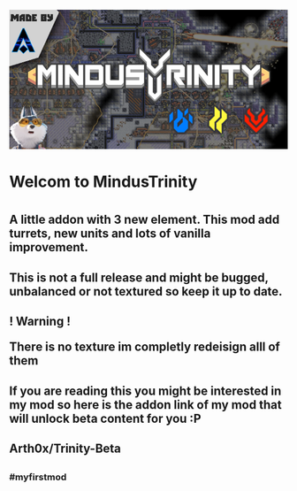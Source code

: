 ![](https://github.com/Arth0x/AetherUnbound/blob/master/sprites/ui/front-cover.png)

<h1>Welcom to MindusTrinity<h1>

<h2>A little addon with 3 new element. This mod add turrets, new units and lots of vanilla improvement.<h2>

<h2>This is not a full release and might be bugged, unbalanced or not textured so keep it up to date.<h2>

<h2>
! Warning !

There is no texture im completly redeisign alll of them

<h2>If you are reading this you might be interested in my mod so here is the addon link of my mod that will unlock beta content for you :P<h2>

<h2>Arth0x/Trinity-Beta<h2>

<h3>#myfirstmod<h3>







